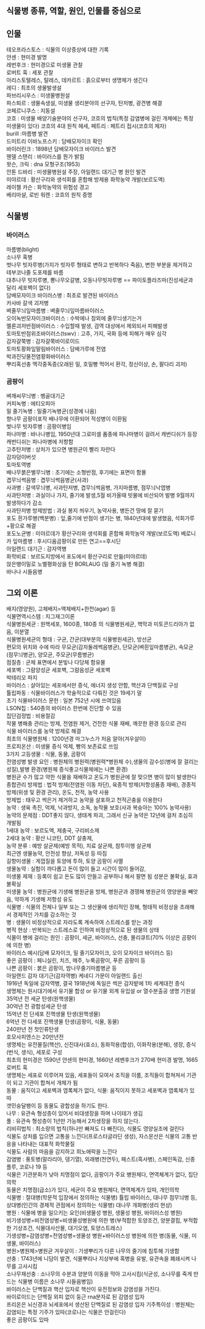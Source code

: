 ## 식물병 종류, 역할, 원인, 인물를 중심으로  
## 인물   
테오프라스토스 : 식물의 이상증상에 대한 기록     
얀센 : 현미경 발명            
레번후크 : 현미경으로 미생물 관찰        
로버트 훅 : 세포 관찰       
아리스토텔레스, 탈레스, 데카르트 : 흙으로부터 생명체가 생긴다         
레디 : 최초의 생물발생설      
파브리시우스 : 미생물병원설       
파스퇴르 : 생물속생설, 미생물 생리분야의 선구자, 탄저병, 광견병 해결        
코페르니쿠스 : 지동설            
코흐 : 미생물 배양기술분야의 선구자, 코흐의 법칙(특정 감염병에 걸린 개체에는 특정 미생물이 있다) 코흐의 4대 원칙 
헤세, 페트리 : 페트리 접시(코흐의 제자)          
burill :마름병 발견         
드미트리 이바노프스키 : 담배모자이크 확인        
바이러린크 : 1898년 담배모자이크 바이러스 발견        
웬델 스탠리 : 바이러스를 뭔가 밝힘        
왓슨, 크릭 : dna 모형구조(1953)   
안톤 드바리 : 미생물병원설 주장, 아일랜드 대기근 병 원인 발견  
미야르데 : 황산구리와 생석회를 혼합해 방제용 화학농약 개발(보르도액)  
레이첼 카슨 : 화학농약의 위험성 경고  
베리마샬, 로빈 워렌 : 코흐의 원칙 증명
## 식물병     
### 바이러스     
마름병(blight)       
소나무 혹병       
벗나무 빗자루병(가지가 빗자루 형태로 변하고 반복하다 죽음), 변한 부분을 제거하고 테부코나졸 도포제를 바름      
대추나무 빗자루병, 뽕나무오갈병, 오동나무빗자루병 == 파이토플라즈마(진성세균과 달리 세포벽이 없다)     
담배모자이크 바이러스병 : 최초로 발견된 바이러스           
카사바 갈색 괴저병     
벼줄무늬잎마름병 : 벼줄무늬잎마름바이러스     
오이녹반모자이크바이러스 : 수박에나 참외에 줄무늬생기는거       
멜론괴저반점바이러스 : 수입할때 발생, 검역 대상에서 제외되서 피해발생       
토마토반점위조바이러스(tswv) : 고추, 가지, 국화 등에 피해가 매우 심각             
감자걀쭉병 : 감자걀쭉바이로이드       
토마토황화잎말림바이러스 : 담배가루에 전염       
박과진딧물전염황화바이러스      
뿌리혹선충 
맥각중독증(오래된 밀, 호밀빵 먹어서 환각, 정신이상, 손, 팔다리 괴저)  

### 곰팡이     
벼깨씨무늬병 : 벵골대기근       
커피녹병 : 에티오피아       
밀 줄기녹병 : 밀줄기녹병균(성경에 나옴)       
향나무 곰팡이포작 배나무에 이환되어 적성병이 이환됨       
벚나무 빗자루병 : 곰팡이병임     
파나마병 : 바나나병임, 1950년대 그로미셀 품종에 파나마병이 걸려서 캐번디쉬가 등장 캐번디쉬는 파나마병에 저항함   
고추탄저병 : 상처가 있으면 병원균이 빨리 자란다  
감자덩이버섯       
토마토역병       
배나무붉은별무늬병 : 초기에는 소형반점, 후기에는 표면이 함몰       
겹무늬썩음병 : 겹무늬썩음병균(사과)     
사과병 : 갈색무늬병, 사과탄저병, 겹무늬썩음병, 가지마름병, 점무늬낙엽병       
사과탄저병 : 과실이나 가지, 줄기에 발생,5월 비가올때 빗물에 비산되어 발병 9월까지 발생하다가 감소       
사과탄저병 방제방법 : 과실 봉지 씌우기, 농약사용, 병든건 땅에 잘 묻기       
포도 흰가루병(백분병) : 잎,줄기에 반점이 생기는 병, 1840년대에 발생했음, 석회가루+황으로 해결     
포도노균병 : 미야르데가 황산구리와 생석회를 혼합해 화학농약 개발(보르도액) 
베로니카 잎마름병 : 후시디움곰팡이로 만든 연고==후시딘  
아일랜드 대기근 : 감자역병  
화학비료 : 보르도지방에서 포도에서 황산구리로 만듦(미야르데)  
앉은뱅이밀로 노벨평화상을 탄 BORLAUG (밀 줄기 녹병 해결)  
바나나 시들음병  
  
## 그외 이론     
배지(영양원), 고체배지=액체배지+한천(agar) 등       
식물면역시스템 : 지그재그이론       
식물병원세균 : 원핵세포, 1600종, 180종 의 식물병원세균, 핵막과 미토콘드리아가 없음, 이분열       
식물병원세균의 형태 : 구균, 간균(대부분의 식물병원세균), 방선균       
편모의 위치와 수에 따라 무모균(감자둘레썩음병균), 단모균(벼흰잎마름병균), 속모균(점무늬병균), 양모균, 주모균(무름병균)       
점질층 : 균체 표면에서 분빟나 다당체 함유물     
세포벽 : 그람양성균 세포벽, 그람음성균 세포벽     
박테리오 파지     
바이러스 : 살아있는 세포에서만 증식, 에너지 생성 안함, 핵산과 단백질로 구성     
튤립파동 : 식물바이러스가 학술적으로 다뤄진 것은 19세기 말     
초기 식물바이러스 문헌 : 일본 752년 시에 쓰여있음     
LSON칩 : 540종의 바이러스 한번에 진단할 수 있음       
집단검정법 : 비용절감     
작물 병해충 관리는 방제, 전염원 제거, 건전한 식물 재배, 깨끗한 환경 등으로 관리       
식물 바이러스를 농약 방제로 해결       
최초의 식물병원체 : 1200년경 마그누스가 처음 알아(겨우살이)       
프로피온산 : 미생물 증식 억제, 빵의 보존료로 쓰임       
3가지 고등생물 : 식물, 동물, 곰팡이       
전염성병 발생 요인 : 병원체의 병원력(병원력*병원체 수),생물의 감수성(병에 잘 걸리는 성질),발병 환경(병원체 증식좋고식물체에는 나쁜 환경)       
병원균 수가 많고 약한 식물을 재배하고 온도가 병원균에 잘 맞으면 병이 많이 발생한다       
종합관리 방제법 : 법적 방제(전염원 이동 차단), 육종적 방제(저항성품종 재배), 경종적 방제(위생 및 환경 관리), 온도, 천적, 농약 사용       
방제법 : 태우고 썩은거 제거하고 농약을 살포하고 천적곤충을 이용한다       
농약 : 생육 촉진, 억제, 낙과방지, 소독, 농작물 보호(사과 복숭아는 100% 농약사용)     
농약의 문제점 : DDT좋지 않다, 생태계 파괴, 그래서 신규 농약은 12년에 걸처 조심히 개발됨     
1세대 농약 : 보르도액, 제충국, 구리비소제       
2세대 농약 : 황산 니코틴, DDT 살충제,      
농약 분류 : 예방 살균제(예방 목적), 치료 살균제, 참투이행 살균제     
최근엔 생물농약, 안전성 향상, 저독성 등 따짐     
길항미생물 : 게껍질을 토양에 투하, 토양 곰팡이 사멸     
생물농약 : 실험이 까다롭고 돈이 많이 들고 시간이 많이 들어감,     
미생물 제재 : 등록이 쉽고 돈도 많이 안들고 공부하나 해서 팔면 됨 성분은 불확실, 효과 불확실       
미생물 농약 : 병원균에 기생해 병원균을 방제, 병원균과 경쟁해 병원균의 영양분을 빼앗음, 약하게 기생해 저항성 유도   
식물병 : 식물의 전체나 일부 또는 그 생산물에 생리적인 장해, 형태적 비정상을 초래해서 경제적인 가치를 감소하는 것   
병 : 생물이 비정상적으로 자라도록 계속하여 스트레스를 받는 과정    
병적 현상 : 반복되는 스트레스로 인하여 비정상적으로 된 생물의 상태  
식물이 병에 걸리는 원인 : 곰팡이, 세균, 바이러스, 선충, 몰리큐트(70% 이상은 곰팡이에 의한 병)  
바이러스 예시(담배 모자이크, 밀 줄기모자이크, 오이 모자이크 바이러스 등)  
좋은 곰팡이 : 페니실린, 치즈, 메주, 누룩곰팡이, 푸른 곰팡이 등  
나쁜 곰팡이 : 붉은 곰팡이, 밤나무줄기마름병균 등  
아일랜드 감자 대기근(감자역병) 케네디 가문이 아일랜드 출신  
1916년 독일에 감자역병, 결국 1918년에 독일은 썩은 감자밭에 1차 세계대전 종식  
생명체는 원시대기에서 유기물 합성 or 유기물 외계 유입설 or 열수분출공 생명 기원설  
35억년 전 세균 탄생(원핵생물)  
30억년 전 광합성세균 탄생  
15억년 전 단세포 진핵생물 탄생(원핵생물)  
6억년 전 다세포 진핵생물 탄생(곰팡이, 식물, 동물)  
240만년 전 첫인류탄생  
호모사피엔스는 20만년전  
생명체는 유전물질(핵산), 신진대사(효소), 동화작용(합성), 이화작용(분해), 생장, 증식(번식, 생식), 세포로 구성  
최초의 현미경은 1590년 얀센의 현미경, 1660년 레벤후크가 270배 현미경 발명, 1665 로버트 훅  
생명체는 세포로 이루어져 있음, 세포들이 모여서 조직을 이룸, 조직들이 합쳐져서 기관이 되고 기관이 합쳐서 개체가 됨  
동물 : 움직이고 세포벽과 엽록체가 없다, 식물: 움직이지 못하고 세포벽과 엽록체가 있따  
갯민숭달팽이 등 동물도 광합성을 하기도 한다.  
나무 : 유관속 형성층이 있어서 비대생장을 하며 나이테가 생김  
풀 : 유관속 형성층이 1년만 가능해서 2차생장을 하지 않는다.  
리비히법칙 : 최소량의 법칙(하나만 빠져도 다 빠진다), 식물도 영양실조에 걸린다    
식물도 상처를 입으면 고통을 느낀다(프로스타글라딘 생성), 자스몬산은 식물의 고통 반응을 나타내는 대표적 화학물질  
식물도 사람의 마음을 감지하고 희노애락을 느낀다  
감염병 : 풍토병(말라리아, 뎅기열), 외래병(천연두), 페스트(흑사병), 스페인독감, 신종플루, 코로나 19 등  
식물은 기관분화가 낮아 치명점이 없다, 곰팡이가 주요 병원체다, 면역체계가 없다, 집단의학    
동물은 치명점(급소)가 있다, 세균이 주요 병원체다, 면역체계가 있따, 개인의학      
식물병 : 절대병(학문적 입장에서 정의하는 식물병) 튤립 바이러스, 대나무 점무늬병 등, 상대병(인간의 경제적 관점에서 정의하는 식물병) 대나무 개화병(생리 현상)    
병원 : 식물에 병을 일으키는 요인(비생물성 병원, 생물성 병원, 바이러스성 병원)  
비기생성병=비전염성병=비생물성병원에 의한 병(부적합한 토양조건, 양분결핍, 부적합한 기상조건, 식물대사산물, 대기오염, 토양스트레스)  
기생성병=감염성병=전염성병=생물성 병원+바이러스성 병원에 의한 병(동물, 식물, 미생물, 바이러스)  
병원>병원체>병원균
겨우살이 : 기생뿌리가 다른 나무의 줄기에 침투해 기생함  
선충 : 1743년에 니담이 발견, 식물뿌리나 지상부에 혹병을 유발, 유관속을 폐쇄시켜 나무를 고사시킴  
소나무재선충 : 소나무의 수분과 양분의 이동을 막아 고사시킴(식균성, 소나무를 죽게 만드는 식물병 이름은 소나무 시들음병임)  
바이러스는 단백질과 핵산 입자로 핵산이 유전정보와 감염성을 가진다.  
바이로이드는 단백질 외피 없이 둥근 rna분자로 된 감염성 입자    
프리온은 뇌신경과 뇌세포에서 생산된 단백질로 된 감염성 입자 
기주특이성 : 병원체는 감염되는 특정 기주가 있따(코로나는 식물은 안걸린다)  
좋은 곰팡이도 있따  

